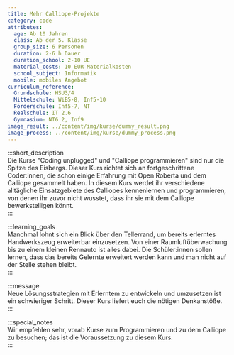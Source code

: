 ```yaml
---
title: Mehr Calliope-Projekte
category: code
attributes:
  age: Ab 10 Jahren
  class: Ab der 5. Klasse
  group_size: 6 Personen
  duration: 2-6 h Dauer
  duration_school: 2-10 UE
  material_costs: 10 EUR Materialkosten
  school_subject: Informatik
  mobile: mobiles Angebot
curriculum_reference:
  Grundschule: HSU3/4   
  Mittelschule: WiB5-8, Inf5-10  
  Förderschule: Inf5-7, NT  
  Realschule: IT 2.6  
  Gymnasium: NT6 2, Inf9
image_result: ../content/img/kurse/dummy_result.png
image_process: ../content/img/kurse/dummy_process.png
---
```

:::short_description  
Die Kurse "Coding unplugged" und "Calliope programmieren" sind nur die Spitze des Eisbergs. Dieser Kurs richtet sich an fortgeschrittene Coder:innen, die schon einige Erfahrung mit Open Roberta und dem Calliope gesammelt haben. In diesem Kurs werdet ihr verschiedene alltägliche Einsatzgebiete des Calliopes kennenlernen und programmieren, von denen ihr zuvor nicht wusstet, dass ihr sie mit dem Calliope bewerkstelligen könnt.     
:::

:::learning_goals  
Manchmal lohnt sich ein Blick über den Tellerrand, um bereits erlerntes Handwerkszeug erweiterbar einzusetzen. Von einer Raumluftüberwachung bis zu einem kleinen Rennauto ist alles dabei. Die Schüler:innen sollen lernen, dass das bereits Gelernte erweitert werden kann und man nicht auf der Stelle stehen bleibt.              
:::

:::message  
Neue Lösungsstrategien mit Erlerntem zu entwickeln und umzusetzen ist ein schwieriger Schritt. Dieser Kurs liefert euch die nötigen Denkanstöße.      
:::  

:::special_notes  
Wir empfehlen sehr, vorab Kurse zum Programmieren und zu dem Calliope zu besuchen; das ist die Voraussetzung zu diesem Kurs.     
:::
